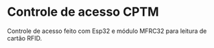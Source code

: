 # Controle de acesso CPTM

Controle de acesso feito com Esp32 e módulo MFRC32 para leitura de cartão RFID.
